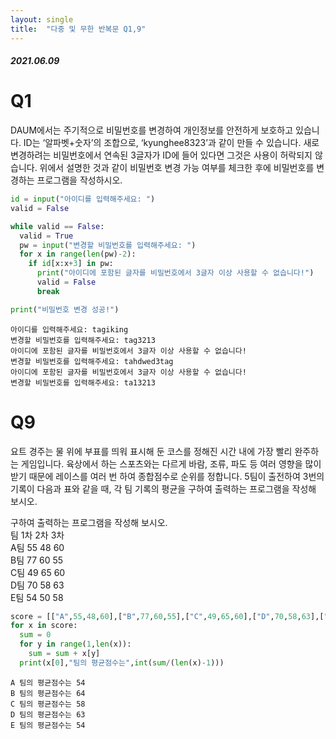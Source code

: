 ```yaml
---
layout: single
title:  "다중 및 무한 반복문 Q1,9"
---
```


##### 2021.06.09


 # Q1
DAUM에서는 주기적으로 비밀번호를 변경하여 개인정보를 안전하게 보호하고 있습니다. ID는 ‘알파벳+숫자’의 조합으로, ‘kyunghee8323’과 같이 만들 수 있습니다. 새로 변경하려는 비밀번호에서 연속된 3글자가 ID에 들어 있다면 그것은 사용이 허락되지 않습니다. 위에서 설명한 것과 같이 비밀번호 변경 가능 여부를 체크한 후에 비밀번호를 변경하는 프로그램을 작성하시오.  



```python
id = input("아이디를 입력해주세요: ")
valid = False

while valid == False:
  valid = True
  pw = input("변경할 비밀번호를 입력해주세요: ")
  for x in range(len(pw)-2):
    if id[x:x+3] in pw:
      print("아이디에 포함된 글자를 비밀번호에서 3글자 이상 사용할 수 없습니다!")
      valid = False
      break

print("비밀번호 변경 성공!")
```

    아이디를 입력해주세요: tagiking
    변경할 비밀번호를 입력해주세요: tag3213
    아이디에 포함된 글자를 비밀번호에서 3글자 이상 사용할 수 없습니다!
    변경할 비밀번호를 입력해주세요: tahdwed3tag
    아이디에 포함된 글자를 비밀번호에서 3글자 이상 사용할 수 없습니다!
    변경할 비밀번호를 입력해주세요: ta13213


# Q9

 요트 경주는 물 위에 부표를 띄워 표시해 둔 코스를 정해진 시간 내에 가장 빨리 완주하는 게임입니다. 육상에서 하는 스포츠와는 다르게 바람, 조류, 파도 등 여러 영향을 많이 받기 때문에 레이스를 여러 번 하여 종합점수로 순위를 정합니다. 5팀이 출전하여 3번의 기록이 다음과 표와 같을 때, 각 팀 기록의 평균을 구하여 출력하는 프로그램을 작성해 보시오. 

 구하여 출력하는 프로그램을 작성해 보시오. <br>
 팀 1차 2차 3차<br>
A팀 55 48 60<br>
B팀 77 60 55<br>
C팀 49 65 60<br>
D팀 70 58 63<br>
E팀 54 50 58<br>


```python
score = [["A",55,48,60],["B",77,60,55],["C",49,65,60],["D",70,58,63],["E",54,50,58]]
for x in score: 
  sum = 0
  for y in range(1,len(x)):
    sum = sum + x[y]
  print(x[0],"팀의 평균점수는",int(sum/(len(x)-1)))
```

    A 팀의 평균점수는 54
    B 팀의 평균점수는 64
    C 팀의 평균점수는 58
    D 팀의 평균점수는 63
    E 팀의 평균점수는 54

